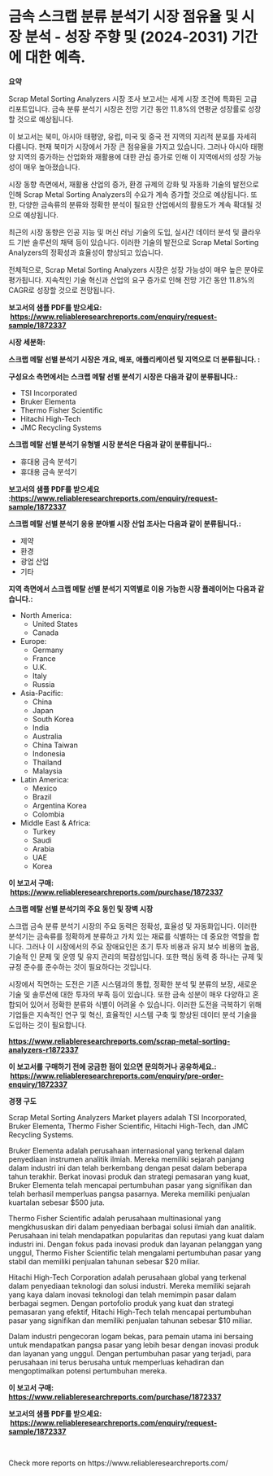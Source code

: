 <p><h1>금속 스크랩 분류 분석기 시장 점유율 및 시장 분석 - 성장 주향 및 (2024-2031) 기간에 대한 예측.</h1></p><p><strong>요약</strong></p>
<p><p>Scrap Metal Sorting Analyzers 시장 조사 보고서는 세계 시장 조건에 특화된 고급 리포트입니다. 금속 분류 분석기 시장은 전망 기간 동안 11.8%의 연평균 성장률로 성장할 것으로 예상됩니다.</p><p>이 보고서는 북미, 아시아 태평양, 유럽, 미국 및 중국 전 지역의 지리적 분포를 자세히 다룹니다. 현재 북미가 시장에서 가장 큰 점유율을 가지고 있습니다. 그러나 아시아 태평양 지역의 증가하는 산업화와 재활용에 대한 관심 증가로 인해 이 지역에서의 성장 가능성이 매우 높아졌습니다.</p><p>시장 동향 측면에서, 재활용 산업의 증가, 환경 규제의 강화 및 자동화 기술의 발전으로 인해 Scrap Metal Sorting Analyzers의 수요가 계속 증가할 것으로 예상됩니다. 또한, 다양한 금속류의 분류와 정확한 분석이 필요한 산업에서의 활용도가 계속 확대될 것으로 예상됩니다.</p><p>최근의 시장 동향은 인공 지능 및 머신 러닝 기술의 도입, 실시간 데이터 분석 및 클라우드 기반 솔루션의 채택 등이 있습니다. 이러한 기술의 발전으로 Scrap Metal Sorting Analyzers의 정확성과 효율성이 향상되고 있습니다.</p><p>전체적으로, Scrap Metal Sorting Analyzers 시장은 성장 가능성이 매우 높은 분야로 평가됩니다. 지속적인 기술 혁신과 산업의 요구 증가로 인해 전망 기간 동안 11.8%의 CAGR로 성장할 것으로 전망됩니다.</p></p>
<p><strong>보고서의 샘플 PDF를 받으세요: &nbsp;<a href="https://www.reliableresearchreports.com/enquiry/request-sample/1872337">https://www.reliableresearchreports.com/enquiry/request-sample/1872337</a></strong></p>
<p><strong>시장 세분화:</strong></p>
<p><strong> 스크랩 메탈 선별 분석기 시장은 개요, 배포, 애플리케이션 및 지역으로 더 분류됩니다. :</strong></p>
<p><strong>구성요소 측면에서는 스크랩 메탈 선별 분석기 시장은 다음과 같이 분류됩니다.:</strong></p>
<p><ul><li>TSI Incorporated</li><li>Bruker Elementa</li><li>Thermo Fisher Scientific</li><li>Hitachi High-Tech</li><li>JMC Recycling Systems</li></ul></p>
<p><strong> 스크랩 메탈 선별 분석기 유형별 시장 분석은 다음과 같이 분류됩니다.:</strong></p>
<p><ul><li>휴대용 금속 분석기</li><li>휴대용 금속 분석기</li></ul></p>
<p><strong>보고서의 샘플 PDF를 받으세요 :<a href="https://www.reliableresearchreports.com/enquiry/request-sample/1872337">https://www.reliableresearchreports.com/enquiry/request-sample/1872337</a></strong></p>
<p><strong> 스크랩 메탈 선별 분석기 응용 분야별 시장 산업 조사는 다음과 같이 분류됩니다.:</strong></p>
<p><ul><li>제약</li><li>환경</li><li>광업 산업</li><li>기타</li></ul></p>
<p><strong>지역 측면에서 스크랩 메탈 선별 분석기 지역별로 이용 가능한 시장 플레이어는 다음과 같습니다.:</strong></p>
<p><ul>
    <li>
        North America:
        <ul>
            <li>United States</li>
            <li>Canada</li>
        </ul>
    </li>
    <li>
        Europe:
        <ul>
            <li>Germany</li>
            <li>France</li>
            <li>U.K.</li>
            <li>Italy</li>
            <li>Russia</li>
        </ul>
    </li>
    <li>
        Asia-Pacific:
        <ul>
            <li>China</li>
            <li>Japan</li>
            <li>South Korea</li>
            <li>India</li>
            <li>Australia</li>
            <li>China Taiwan</li>
            <li>Indonesia</li>
            <li>Thailand</li>
            <li>Malaysia</li>
        </ul>
    </li>
    <li>
        Latin America:
        <ul>
            <li>Mexico</li>
            <li>Brazil</li>
            <li>Argentina Korea</li>
            <li>Colombia</li>
        </ul>
    </li>
    <li>
        Middle East & Africa:
        <ul>
            <li>Turkey</li>
            <li>Saudi</li>
            <li>Arabia</li>
            <li>UAE</li>
            <li>Korea</li>
        </ul>
    </li>
    </ul></p>
<p><strong>이 보고서 구매: &nbsp;<a href="https://www.reliableresearchreports.com/purchase/1872337">https://www.reliableresearchreports.com/purchase/1872337</a></strong></p>
<p><strong>스크랩 메탈 선별 분석기의 주요 동인 및 장벽 시장</strong></p>
<p><p>스크랩 금속 분류 분석기 시장의 주요 동력은 정확성, 효율성 및 자동화입니다. 이러한 분석기는 금속류를 정확하게 분류하고 가치 있는 재료를 식별하는 데 중요한 역할을 합니다. 그러나 이 시장에서의 주요 장애요인은 초기 투자 비용과 유지 보수 비용의 높음, 기술적 인 문제 및 운영 및 유지 관리의 복잡성입니다. 또한 핵심 동력 중 하나는 규제 및 규정 준수를 준수하는 것이 필요하다는 것입니다.</p><p>시장에서 직면하는 도전은 기존 시스템과의 통합, 정확한 분석 및 분류의 보장, 새로운 기술 및 솔루션에 대한 투자의 부족 등이 있습니다. 또한 금속 성분이 매우 다양하고 혼합되어 있어서 정확한 분류와 식별이 어려울 수 있습니다. 이러한 도전을 극복하기 위해 기업들은 지속적인 연구 및 혁신, 효율적인 시스템 구축 및 향상된 데이터 분석 기술을 도입하는 것이 필요합니다.</p></p>
<p><strong><a href="https://www.reliableresearchreports.com/scrap-metal-sorting-analyzers-r1872337">https://www.reliableresearchreports.com/scrap-metal-sorting-analyzers-r1872337</a></strong></p>
<p><strong>이 보고서를 구매하기 전에 궁금한 점이 있으면 문의하거나 공유하세요.: &nbsp;<a href="https://www.reliableresearchreports.com/enquiry/pre-order-enquiry/1872337">https://www.reliableresearchreports.com/enquiry/pre-order-enquiry/1872337</a></strong></p>
<p><strong>경쟁 구도</strong></p>
<p><p>Scrap Metal Sorting Analyzers Market players adalah TSI Incorporated, Bruker Elementa, Thermo Fisher Scientific, Hitachi High-Tech, dan JMC Recycling Systems. </p><p>Bruker Elementa adalah perusahaan internasional yang terkenal dalam penyediaan instrumen analitik ilmiah. Mereka memiliki sejarah panjang dalam industri ini dan telah berkembang dengan pesat dalam beberapa tahun terakhir. Berkat inovasi produk dan strategi pemasaran yang kuat, Bruker Elementa telah mencapai pertumbuhan pasar yang signifikan dan telah berhasil memperluas pangsa pasarnya. Mereka memiliki penjualan kuartalan sebesar $500 juta.</p><p>Thermo Fisher Scientific adalah perusahaan multinasional yang mengkhususkan diri dalam penyediaan berbagai solusi ilmiah dan analitik. Perusahaan ini telah mendapatkan popularitas dan reputasi yang kuat dalam industri ini. Dengan fokus pada inovasi produk dan layanan pelanggan yang unggul, Thermo Fisher Scientific telah mengalami pertumbuhan pasar yang stabil dan memiliki penjualan tahunan sebesar $20 miliar.</p><p>Hitachi High-Tech Corporation adalah perusahaan global yang terkenal dalam penyediaan teknologi dan solusi industri. Mereka memiliki sejarah yang kaya dalam inovasi teknologi dan telah memimpin pasar dalam berbagai segmen. Dengan portofolio produk yang kuat dan strategi pemasaran yang efektif, Hitachi High-Tech telah mencapai pertumbuhan pasar yang signifikan dan memiliki penjualan tahunan sebesar $10 miliar.</p><p>Dalam industri pengecoran logam bekas, para pemain utama ini bersaing untuk mendapatkan pangsa pasar yang lebih besar dengan inovasi produk dan layanan yang unggul. Dengan pertumbuhan pasar yang terjadi, para perusahaan ini terus berusaha untuk memperluas kehadiran dan mengoptimalkan potensi pertumbuhan mereka.</p></p>
<p><strong>이 보고서 구매: &nbsp; <a href="https://www.reliableresearchreports.com/purchase/1872337">https://www.reliableresearchreports.com/purchase/1872337</a></strong></p>
<p><strong>보고서의 샘플 PDF를 받으세요: &nbsp;<a href="https://www.reliableresearchreports.com/enquiry/request-sample/1872337">https://www.reliableresearchreports.com/enquiry/request-sample/1872337</a></strong><strong></strong></p>
<p>&nbsp;</p>
<p>Check more reports on https://www.reliableresearchreports.com/</p>